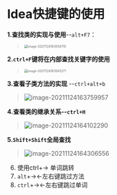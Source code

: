 # Idea快捷键的使用

**1.查找类的实现与使用**--`alt+F7`：

> <img src="https://gitee.com/theCompassWillAlsoGetLost/typora-picture-resources2/raw/master/img/image-20211124163054710.png" alt="image-20211124163054710" style="zoom:50%;" />

**2.`ctrl+F`键将在内部查找关键字的使用**

> <img src="https://gitee.com/theCompassWillAlsoGetLost/typora-picture-resources2/raw/master/img/image-20211124163545271.png" alt="image-20211124163545271" style="zoom:50%;" />

**3.查看子类方法的实现** --`ctrl+alt+b` 

> ![image-20211124163759957](https://gitee.com/theCompassWillAlsoGetLost/typora-picture-resources2/raw/master/img/image-20211124163759957.png)

**4.查看类的继承关系--`ctrl+H`**

> ![image-20211124164102290](https://gitee.com/theCompassWillAlsoGetLost/typora-picture-resources2/raw/master/img/image-20211124164102290.png)

**5.`Shift+Shift`全局查找**

> ![image-20211124164306556](https://gitee.com/theCompassWillAlsoGetLost/typora-picture-resources2/raw/master/img/image-20211124164306556.png)

6. 使用ctrl+-> 单词跳转
6. `alt`+-><-左右键跳过方法
8. `ctrl`+-><-左右键跳过单词
